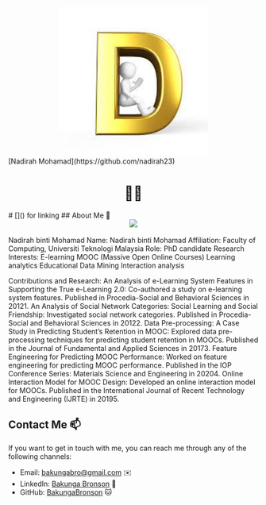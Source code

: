 
<div align="center"><img src="D.jpg" width="300" /></div>
[Nadirah Mohamad](https://github.com/nadirah23) <h1 align="center">👨‍💻</h1>
# []() for linking
## About Me 🚀
<div align="center"><img src="https://github.com/drshahizan/BDM/assets/51344005/ffaa458f-d247-48f9-86f6-c4f88ebefaa5" width="600" /></div>

Nadirah binti Mohamad
Name: Nadirah binti Mohamad
Affiliation: Faculty of Computing, Universiti Teknologi Malaysia
Role: PhD candidate
Research Interests:
E-learning
MOOC (Massive Open Online Courses)
Learning analytics
Educational Data Mining
Interaction analysis

Contributions and Research:
An Analysis of e-Learning System Features in Supporting the True e-Learning 2.0:
Co-authored a study on e-learning system features.
Published in Procedia-Social and Behavioral Sciences in 20121.
An Analysis of Social Network Categories: Social Learning and Social Friendship:
Investigated social network categories.
Published in Procedia-Social and Behavioral Sciences in 20122.
Data Pre-processing: A Case Study in Predicting Student’s Retention in MOOC:
Explored data pre-processing techniques for predicting student retention in MOOCs.
Published in the Journal of Fundamental and Applied Sciences in 20173.
Feature Engineering for Predicting MOOC Performance:
Worked on feature engineering for predicting MOOC performance.
Published in the IOP Conference Series: Materials Science and Engineering in 20204.
Online Interaction Model for MOOC Design:
Developed an online interaction model for MOOCs.
Published in the International Journal of Recent Technology and Engineering (IJRTE) in 20195.

## Contact Me 📫

If you want to get in touch with me, you can reach me through any of the following channels:

- Email: bakungabro@gmail.com ✉️
- LinkedIn: [Bakunga Bronson](https://www.linkedin.com/in/bronson-bakunga-682a581ba/) 💼
- GitHub: [BakungaBronson](https://github.com/BakungaBronson) 🐱

